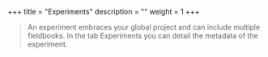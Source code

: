 +++
title = "Experiments"
description = ""
weight = 1
+++

> An experiment embraces your global project and can include multiple fieldbooks. In the tab Experiments you can detail the metadata of the experiment.


